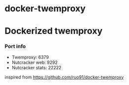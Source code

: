 # docker-twemproxy
Dockerized twemproxy
==============================

### Port info ###
- Twemproxy: 6379
- Nutcracker web: 9292
- Nutcracker stats: 22222

inspired from https://github.com/ruo91/docker-twemproxy